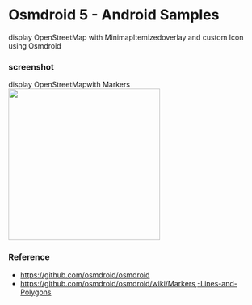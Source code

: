 Osmdroid 5 - Android Samples
===============

display OpenStreetMap with MinimapItemizedoverlay and custom Icon using Osmdroid <br/>

### screenshot <br/>
display  OpenStreetMapwith Markers <br/>
<image src="https://raw.githubusercontent.com/ohwada/Android_Samples/master/Osmdroid2/screenshot/osmdroid5_osmdroid5_markers_custom_icon.png" width="300" /> <br/>

### Reference <br/>
- https://github.com/osmdroid/osmdroid<br/>
- https://github.com/osmdroid/osmdroid/wiki/Markers,-Lines-and-Polygons<br/>
